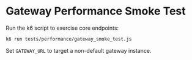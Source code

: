 # Gateway Performance Smoke Test

Run the k6 script to exercise core endpoints:

```bash
k6 run tests/performance/gateway_smoke_test.js
```

Set `GATEWAY_URL` to target a non-default gateway instance.
